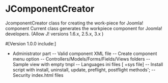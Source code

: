 # JComponentCreator
JcomponentCreator class for creating the work-piece for Joomla! component
Current class generates the workpiece component for Joomla! developers.
(Allow J! versions 1.6.x, 2.5.x, 3.x )

#[Version 1.0.0 include:]
- Administrator part
-- Valid component XML file
-- Create component menu option
-- Controllers/Models/Forms/Fields/Views folders
-- Sample view with empty tmpl
-- Languages ini files [ +sys file]
-- Install script with install, uninstall, update, preflight, postflight methods';
-- Security index.html files